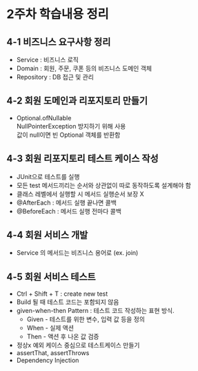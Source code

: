 # 2주차 학습내용 정리
## 4-1 비즈니스 요구사항 정리
- Service : 비즈니스 로직 
- Domain : 회원, 주문, 쿠폰 등의 비즈니스 도메인 객체
- Repository : DB 접근 및 관리

## 4-2 회원 도메인과 리포지토리 만들기
- Optional.ofNullable  
NullPointerException 방지하기 위해 사용   
값이 null이면 빈 Optional 객체를 반환함

## 4-3 회원 리포지토리 테스트 케이스 작성
- JUnit으로 테스트를 실행
- 모든 test 메서드끼리는 순서와 상관없이 따로 동작하도록 설계해야 함
- 클래스 레벨에서 실행할 시 메서드 실행순서 보장 X
- @AfterEach : 메서드 실행 끝나면 콜백 
- @BeforeEach : 메서드 실행 전마다 콜백

## 4-4 회원 서비스 개발
- Service 의 메서드는 비즈니스 용어로 (ex. join)

## 4-5 회원 서비스 테스트
- Ctrl + Shift + T : create new test
- Build 될 때 테스트 코드는 포함되지 않음
- given-when-then Pattern : 테스트 코드 작성하는 표현 방식.  
  - Given - 테스트를 위한 변수, 입력 값 등을 정의
  - When - 실제 액션
  - Then - 액션 후 나온 값 검증
- 정상x 예외 케이스 중심으로 테스트케이스 만들기
- assertThat, assertThrows
- Dependency Injection